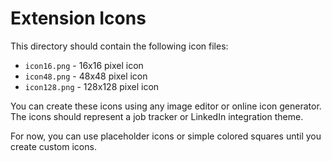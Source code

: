 # Extension Icons

This directory should contain the following icon files:

- `icon16.png` - 16x16 pixel icon
- `icon48.png` - 48x48 pixel icon  
- `icon128.png` - 128x128 pixel icon

You can create these icons using any image editor or online icon generator. The icons should represent a job tracker or LinkedIn integration theme.

For now, you can use placeholder icons or simple colored squares until you create custom icons.